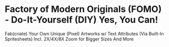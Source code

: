 #  Factory of Modern Originals (FOMO) - Do-It-Yourself (DIY) Yes, You Can! 

Fab(criate) Your Own Unique (Pixel) Artworks w/ Text Attributes (Via Built-In Spritesheets) Incl. 2X/4X/8X Zoom for Bigger Sizes And More












